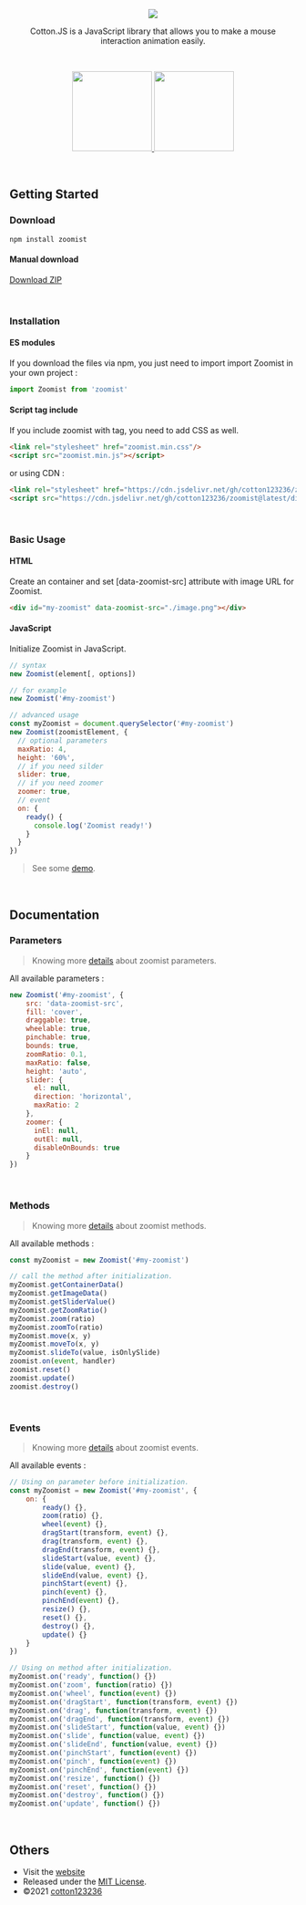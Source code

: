 <p align="center">
<a href="https://cotton123236.github.io/zoomist/index.html">
  <img src="https://i.imgur.com/VfD4y0r.png" />
</a>
</p>
<p align="center">Cotton.JS is a JavaScript library that allows you to make a mouse interaction animation easily.</p>
<br>
<p align="center">
<a href="https://cotton123236.github.io/zoomist/index.html#demo">
  <img src="https://i.imgur.com/WkskZIG.png" width="140" />
</a>
<a href="https://cotton123236.github.io/zoomist/index.html#documentation">
  <img src="https://i.imgur.com/07nAha8.png" width="140" />
</a>
</p>

<br>

## Getting Started

### Download

```
npm install zoomist
```
#### Manual download
[Download ZIP](https://github.com/cotton123236/zoomist/archive/refs/heads/main.zip)

<br>

### Installation

#### ES modules
If you download the files via npm, you just need to import import Zoomist in your own project :
```js
import Zoomist from 'zoomist'
```
#### Script tag include
If you include zoomist with tag, you need to add CSS as well.
```html
<link rel="stylesheet" href="zoomist.min.css"/>
<script src="zoomist.min.js"></script>
```
or using CDN :
```html
<link rel="stylesheet" href="https://cdn.jsdelivr.net/gh/cotton123236/zoomist@latest/dist/zoomist.min.css"/>
<script src="https://cdn.jsdelivr.net/gh/cotton123236/zoomist@latest/dist/zoomist.min.js"></script>
```

<br>

### Basic Usage

#### HTML
Create an container and set [data-zoomist-src] attribute with image URL for Zoomist.
```html
<div id="my-zoomist" data-zoomist-src="./image.png"></div>
```
#### JavaScript
Initialize Zoomist in JavaScript.
```js
// syntax
new Zoomist(element[, options])

// for example
new Zoomist('#my-zoomist')

// advanced usage
const myZoomist = document.querySelector('#my-zoomist')
new Zoomist(zoomistElement, {
  // optional parameters
  maxRatio: 4,
  height: '60%',
  // if you need silder
  slider: true,
  // if you need zoomer
  zoomer: true,
  // event
  on: {
    ready() {
      console.log('Zoomist ready!')
    }
  }
})
```
>See some [demo](https://cotton123236.github.io/zoomist/index.html#demo).

<br>

## Documentation

### Parameters
>Knowing more [details](https://cotton123236.github.io/zoomist/index.html#parameters) about zoomist parameters.

All available parameters :
```js
new Zoomist('#my-zoomist', {
    src: 'data-zoomist-src',
    fill: 'cover',
    draggable: true,
    wheelable: true,
    pinchable: true,
    bounds: true,
    zoomRatio: 0.1,
    maxRatio: false,
    height: 'auto',
    slider: {
      el: null,
      direction: 'horizontal',
      maxRatio: 2
    },
    zoomer: {
      inEl: null,
      outEl: null,
      disableOnBounds: true
    }
})
```

<br>

### Methods
>Knowing more [details](https://cotton123236.github.io/zoomist/index.html#methods) about zoomist methods.

All available methods :
```js
const myZoomist = new Zoomist('#my-zoomist')

// call the method after initialization.
myZoomist.getContainerData()
myZoomist.getImageData()
myZoomist.getSliderValue()
myZoomist.getZoomRatio()
myZoomist.zoom(ratio)
myZoomist.zoomTo(ratio)
myZoomist.move(x, y)
myZoomist.moveTo(x, y)
myZoomist.slideTo(value, isOnlySlide)
zoomist.on(event, handler)
zoomist.reset()
zoomist.update()
zoomist.destroy()
```

<br>

### Events
>Knowing more [details](https://cotton123236.github.io/zoomist/index.html#events) about zoomist events.

All available events :
```js
// Using on parameter before initialization.
const myZoomist = new Zoomist('#my-zoomist', {
    on: {
        ready() {},
        zoom(ratio) {},
        wheel(event) {},
        dragStart(transform, event) {},
        drag(transform, event) {},
        dragEnd(transform, event) {},
        slideStart(value, event) {},
        slide(value, event) {},
        slideEnd(value, event) {},
        pinchStart(event) {},
        pinch(event) {},
        pinchEnd(event) {},
        resize() {},
        reset() {},
        destroy() {},
        update() {}
    }
})

// Using on method after initialization.
myZoomist.on('ready', function() {})
myZoomist.on('zoom', function(ratio) {})
myZoomist.on('wheel', function(event) {})
myZoomist.on('dragStart', function(transform, event) {})
myZoomist.on('drag', function(transform, event) {})
myZoomist.on('dragEnd', function(transform, event) {})
myZoomist.on('slideStart', function(value, event) {})
myZoomist.on('slide', function(value, event) {})
myZoomist.on('slideEnd', function(value, event) {})
myZoomist.on('pinchStart', function(event) {})
myZoomist.on('pinch', function(event) {})
myZoomist.on('pinchEnd', function(event) {})
myZoomist.on('resize', function() {})
myZoomist.on('reset', function() {})
myZoomist.on('destroy', function() {})
myZoomist.on('update', function() {})
```

<br>

## Others

* Visit the [website](https://cotton123236.github.io/zoomist/index.html)
* Released under the [MIT License](https://github.com/cotton123236/CottonJS/blob/main/LICENSE).
* ©2021 [cotton123236](https://github.com/cotton123236)